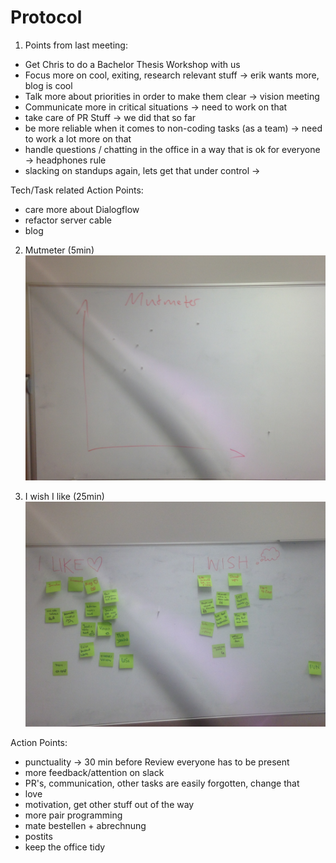 # Protocol

1. Points from last meeting:


* Get Chris to do a Bachelor Thesis Workshop with us
* Focus more on cool, exiting, research relevant stuff -> erik wants more, blog is cool
* Talk more about priorities in order to make them clear -> vision meeting
* Communicate more in critical situations -> need to work on that
* take care of PR Stuff -> we did that so far
* be more reliable when it comes to non-coding tasks (as a team) -> need to work a lot more on that
* handle questions / chatting in the office in a way that is ok for everyone -> headphones rule
* slacking on standups again, lets get that under control -> 

Tech/Task related Action Points:
* care more about Dialogflow
* refactor server cable
* blog


2. Mutmeter (5min)
![](../images/2019-02-07-Mutmeter.jpg)


3. I wish I like (25min)
![](../images/2019-02-07-I-Wish-I-Like.jpg)

Action Points:
* punctuality -> 30 min before Review everyone has to be present
* more feedback/attention on slack
* PR's, communication, other tasks are easily forgotten, change that
* love
* motivation, get other stuff out of the way
* more pair programming
* mate bestellen + abrechnung
* postits
* keep the office tidy
